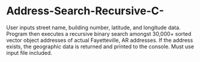 # Address-Search-Recursive-C-
User inputs street name, building number, latitude, and longitude data. Program then executes a recursive binary search amongst 30,000+ sorted vector object addresses of actual Fayetteville, AR addresses. If the address exists, the geographic data is returned and printed to the console. Must use input file included.
